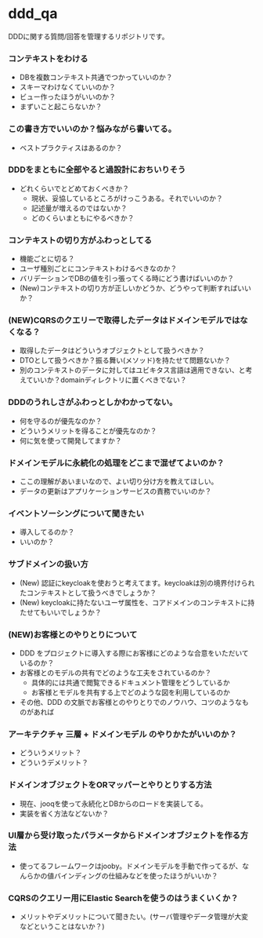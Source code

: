 # ddd_qa
DDDに関する質問/回答を管理するリポジトリです。


### コンテキストをわける
* DBを複数コンテキスト共通でつかっていいのか？
* スキーマわけなくていいのか？
* ビュー作ったほうがいいのか？
* まずいこと起こらないか？

### この書き方でいいのか？悩みながら書いてる。
* ベストプラクティスはあるのか？

### DDDをまともに全部やると過設計におちいりそう
* どれくらいでとどめておくべきか？
  * 現状、妥協しているところがけっこうある。それでいいのか？
  * 記述量が増えるのではないか？
  * どのくらいまともにやるべきか？

### コンテキストの切り方がふわっとしてる
* 機能ごとに切る？
* ユーザ種別ごとにコンテキストわけるべきなのか？
* バリデーションでDBの値を引っ張ってくる時にどう書けばいいのか？
* (New)コンテキストの切り方が正しいかどうか、どうやって判断すればいいか？


### (NEW)CQRSのクエリーで取得したデータはドメインモデルではなくなる？
* 取得したデータはどういうオブジェクトとして扱うべきか？
* DTOとして扱うべきか？振る舞い(メソッド)を持たせて問題ないか？
* 別のコンテキストのデータに対してはユビキタス言語は適用できない、と考えていいか？domainディレクトリに置くべきでない？

### DDDのうれしさがふわっとしかわかってない。
* 何を守るのが優先なのか？
* どういうメリットを得ることが優先なのか？
* 何に気を使って開発してますか？


### ドメインモデルに永続化の処理をどこまで混ぜてよいのか？
* ここの理解があいまいなので、よい切り分け方を教えてほしい。
* データの更新はアプリケーションサービスの責務でいいのか？


### イベントソーシングについて聞きたい
* 導入してるのか？
* いいのか？

### サブドメインの扱い方
* (New) 認証にkeycloakを使おうと考えてます。keycloakは別の境界付けられたコンテキストとして扱うべきでしょうか？
* (New) keycloakに持たないユーザ属性を、コアドメインのコンテキストに持たせてもいいでしょうか？

### (NEW)お客様とのやりとりについて
* DDD をプロジェクトに導入する際にお客様にどのような合意をいただいているのか？
* お客様とのモデルの共有でどのような工夫をされているのか？
  * 具体的には共通で閲覧できるドキュメント管理をどうしているか
  * お客様とモデルを共有する上でどのような図を利用しているのか
* その他、DDD の文脈でお客様とのやりとりでのノウハウ、コツのようなものがあれば




### アーキテクチャ 三層 + ドメインモデル のやりかたがいいのか？
* どういうメリット？
* どういうデメリット？

### ドメインオブジェクトをORマッパーとやりとりする方法
* 現在、jooqを使って永続化とDBからのロードを実装してる。
* 実装を省く方法などないか？

### UI層から受け取ったパラメータからドメインオブジェクトを作る方法
* 使ってるフレームワークはjooby。ドメインモデルを手動で作ってるが、なんらかの値バインディングの仕組みなどを使ったほうがいいか？

### CQRSのクエリー用にElastic Searchを使うのはうまくいくか？
* メリットやデメリットについて聞きたい。(サーバ管理やデータ管理が大変などということはないか？)

